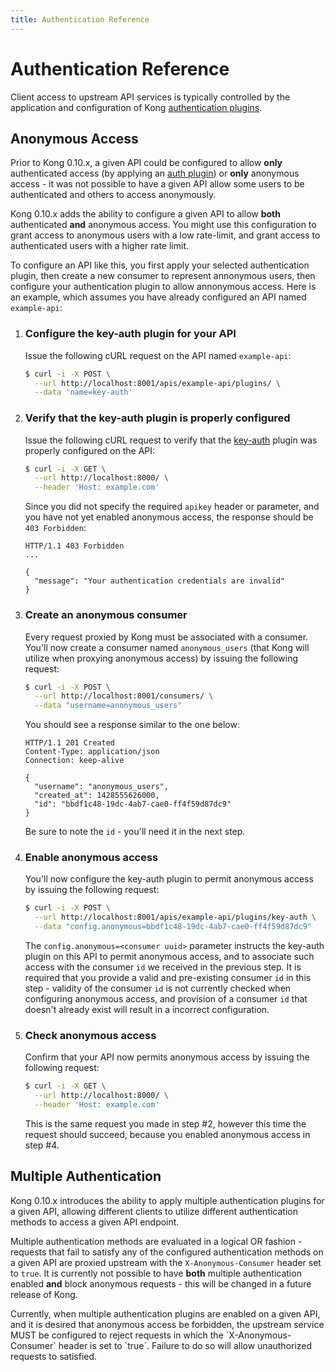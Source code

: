 ```yaml
---
title: Authentication Reference
---
```


# Authentication Reference

Client access to upstream API services is typically controlled by the application and configuration of 
Kong [authentication plugins][plugins]. 

## Anonymous Access

Prior to Kong 0.10.x, a given API could be configured to allow **only** authenticated access (by applying an
[auth plugin][plugins]) or **only** anonymous access - it was not possible to have a given API allow some 
users to be authenticated and others to access anonymously.

Kong 0.10.x adds the ability to configure a given API to allow **both** authenticated **and** anonymous access. 
You might use this configuration to grant access to anonymous users with a low rate-limit, and grant access 
to authenticated users with a higher rate limit. 

To configure an API like this, you first apply your selected authentication plugin, then create a new 
consumer to represent annonymous users, then configure your authentication plugin to allow annonymous 
access. Here is an example, which assumes you have already configured an API named `example-api`:

1. ### Configure the key-auth plugin for your API

    Issue the following cURL request on the API named `example-api`:

    ```bash
    $ curl -i -X POST \
      --url http://localhost:8001/apis/example-api/plugins/ \
      --data 'name=key-auth'
    ```
    
2. ### Verify that the key-auth plugin is properly configured

    Issue the following cURL request to verify that the [key-auth][key-auth]
    plugin was properly configured on the API:

    ```bash
    $ curl -i -X GET \
      --url http://localhost:8000/ \
      --header 'Host: example.com'
    ```

    Since you did not specify the required `apikey` header or parameter, and you have not yet
    enabled anonymous access, the response should be `403 Forbidden`:

    ```http
    HTTP/1.1 403 Forbidden
    ...

    {
      "message": "Your authentication credentials are invalid"
    }
    ```

3. ### Create an anonymous consumer

    Every request proxied by Kong must be associated with a consumer. You'll now create a consumer 
    named `anonymous_users` (that Kong will utilize when proxying anonymous access) by issuing the 
    following request:

    ```bash
    $ curl -i -X POST \
      --url http://localhost:8001/consumers/ \
      --data "username=anonymous_users"
    ```

    You should see a response similar to the one below:

    ```http
    HTTP/1.1 201 Created
    Content-Type: application/json
    Connection: keep-alive

    {
      "username": "anonymous_users",
      "created_at": 1428555626000,
      "id": "bbdf1c48-19dc-4ab7-cae0-ff4f59d87dc9"
    }
    ```
    
    Be sure to note the `id` - you'll need it in the next step.
    
4. ### Enable anonymous access

    You'll now configure the key-auth plugin to permit anonymous access by issuing the following request:

    ```bash
    $ curl -i -X POST \
      --url http://localhost:8001/apis/example-api/plugins/key-auth \
      --data "config.anonymous=bbdf1c48-19dc-4ab7-cae0-ff4f59d87dc9"
    ```
    
    The `config.anonymous=<consumer uuid>` parameter instructs the key-auth plugin on this API to permit 
    anonymous access, and to associate such access with the consumer `id` we received in the previous step. It is
    required that you provide a valid and pre-existing consumer `id` in this step - validity of the consumer `id`
    is not currently checked when configuring anonymous access, and provision of a consumer `id` that doesn't already
    exist will result in a incorrect configuration.
    
5. ### Check anonymous access

    Confirm that your API now permits anonymous access by issuing the following request:

    ```bash
    $ curl -i -X GET \
      --url http://localhost:8000/ \
      --header 'Host: example.com'
    ```

    This is the same request you made in step #2, however this time the request should succeed, because you 
    enabled anonymous access in step #4. 
        

## Multiple Authentication

Kong 0.10.x introduces the ability to apply multiple authentication plugins for a given API, allowing 
different clients to utilize different authentication methods to access a given API endpoint.

Multiple authentication methods are evaluated in a logical OR fashion - requests that fail to satisfy any 
of the configured authentication methods on a given API are proxied upstream with the `X-Anonymous-Consumer` 
header set to `true`. It is currently not possible to have **both** multiple authentication enabled
**and** block anonymous requests - this will be changed in a future release of Kong.

<div class="alert alert-warning">
  Currently, when multiple authentication plugins are enabled on a given API, and it is desired that 
  anonymous access be forbidden, the upstream service MUST be configured to reject requests in 
  which the `X-Anonymous-Consumer` header is set to `true`. Failure to do so will allow unauthorized 
  requests to satisfied. 
</div>


[plugins]: https://getkong.org/plugins/
[key-auth]: /plugins/key-authentication
